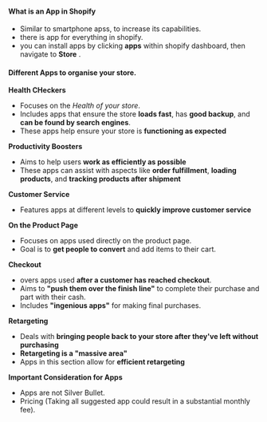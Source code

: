 #### What is an App in Shopify

- Similar to smartphone apss, to increase its capabilities.
- there is app for everything in shopify.
- you can install apps by clicking **apps** within shopify dashboard, then navigate to **Store** . 

#### Different Apps to organise your store.

**Health CHeckers** 
- Focuses on the *Health of your store*.
- Includes apps that ensure the store **loads fast**, has **good backup**, and **can be found by search engines**.
- These apps help ensure your store is **functioning as expected**

**Productivity Boosters**
- Aims to help users **work as efficiently as possible**
- These apps can assist with aspects like **order fulfillment**, **loading products**, and **tracking products after shipment**

**Customer Service**
- Features apps at different levels to **quickly improve customer service**

**On the Product Page**
- Focuses on apps used directly on the product page.
- Goal is to **get people to convert** and add items to their cart.

**Checkout**
- overs apps used **after a customer has reached checkout**.
- Aims to **"push them over the finish line"** to complete their purchase and part with their cash.
- Includes **"ingenious apps"** for making final purchases.

**Retargeting**
- Deals with **bringing people back to your store after they've left without purchasing**
- **Retargeting is a "massive area"**
- Apps in this section allow for **efficient retargeting**

**Important Consideration for Apps**
- Apps are not Silver Bullet.
- Pricing (Taking all suggested app could result in a substantial monthly fee).

